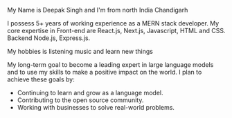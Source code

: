 My Name is Deepak Singh and I'm from north India Chandigarh

I possess 5+ years of working experience as a MERN stack developer.
My core expertise in Front-end are React.js, Next.js, Javascript, HTML and CSS.
Backend Node.js, Express.js.

My hobbies is listening music and learn new things

My long-term goal to become a leading expert in large language models and to use my skills to make a positive impact on the world. I plan to achieve these goals by:

- Continuing to learn and grow as a language model.
- Contributing to the open source community.
- Working with businesses to solve real-world problems.
